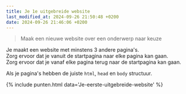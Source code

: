 ```yaml
---
title: Je 1e uitgebreide website
last_modified_at: 2024-09-26 21:50:48 +0200
date: 2024-09-26 21:46:06 +0200
---
```


> Maak een nieuwe website over een onderwerp naar keuze

Je maakt een website met minstens 3 andere pagina's.  
Zorg ervoor dat je vanuit de startpagina naar elke pagina kan gaan.  
Zorg ervoor dat je vanaf elke pagina terug naar de startpagina kan gaan.  

Als je pagina's hebben de juiste `html`, `head` en `body` structuur.

{% include punten.html data='Je-eerste-uitgebreide-website' %}
